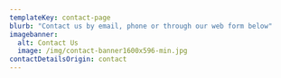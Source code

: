 ```yaml
---
templateKey: contact-page
blurb: "Contact us by email, phone or through our web form below"
imagebanner:
  alt: Contact Us
  image: /img/contact-banner1600x596-min.jpg
contactDetailsOrigin: contact
---
```

